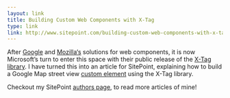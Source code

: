 ```yaml
---
layout: link
title: Building Custom Web Components with X-Tag
type: link
link: http://www.sitepoint.com/building-custom-web-components-with-x-tag/
---
```


After [Google](https://www.polymer-project.org/1.0/) and [Mozilla‘s](http://brick.mozilla.io/)
solutions for web components, it is now Microsoft’s turn to enter this space
with their public release of the [X-Tag library](http://x-tag.github.io/). I have turned
this into an article for SitePoint, explaining how to build a Google Map street
view [custom element](http://codepen.io/SitePoint/full/VevVpa) using the X-Tag library.

Checkout my SitePoint [authors page](http://www.sitepoint.com/author/pparashar/),
to read more articles of mine!
